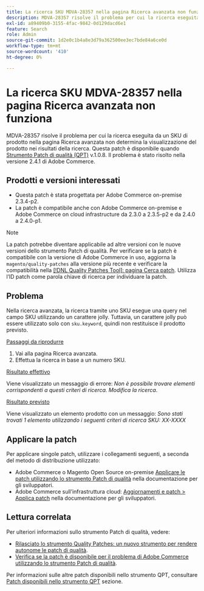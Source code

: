```yaml
---
title: La ricerca SKU MDVA-28357 nella pagina Ricerca avanzata non funziona
description: MDVA-28357 risolve il problema per cui la ricerca eseguita da un SKU di prodotto nella pagina Ricerca avanzata non determina la visualizzazione del prodotto nei risultati della ricerca. Questa patch è disponibile quando è installato [Quality Patches Tool (QPT)](/help/announcements/adobe-commerce-announcements/magento-quality-patches-released-new-tool-to-self-serve-quality-patches.md) v.1.0.8. Il problema è stato risolto nella versione 2.4.1 di Adobe Commerce.
exl-id: a89409b0-3155-4fac-9842-0d129dacd6e1
feature: Search
role: Admin
source-git-commit: 1d2e0c1b4a8e3d79a362500ee3ec7bde84a6ce0d
workflow-type: tm+mt
source-wordcount: '410'
ht-degree: 0%

---
```


# La ricerca SKU MDVA-28357 nella pagina Ricerca avanzata non funziona

MDVA-28357 risolve il problema per cui la ricerca eseguita da un SKU di prodotto nella pagina Ricerca avanzata non determina la visualizzazione del prodotto nei risultati della ricerca. Questa patch è disponibile quando [Strumento Patch di qualità (QPT)](/help/announcements/adobe-commerce-announcements/magento-quality-patches-released-new-tool-to-self-serve-quality-patches.md) v.1.0.8. Il problema è stato risolto nella versione 2.4.1 di Adobe Commerce.

## Prodotti e versioni interessati

* Questa patch è stata progettata per Adobe Commerce on-premise 2.3.4-p2.
* La patch è compatibile anche con Adobe Commerce on-premise e Adobe Commerce on cloud infrastructure da 2.3.0 a 2.3.5-p2 e da 2.4.0 a 2.4.0-p1.

>[!NOTE]
>
>La patch potrebbe diventare applicabile ad altre versioni con le nuove versioni dello strumento Patch di qualità. Per verificare se la patch è compatibile con la versione di Adobe Commerce in uso, aggiorna la `magento/quality-patches` alla versione più recente e verificare la compatibilità nella [[!DNL Quality Patches Tool]: pagina Cerca patch](https://devdocs.magento.com/quality-patches/tool.html#patch-grid). Utilizza l’ID patch come parola chiave di ricerca per individuare la patch.

## Problema

Nella ricerca avanzata, la ricerca tramite uno SKU esegue una query nel campo SKU utilizzando un carattere jolly. Tuttavia, un carattere jolly può essere utilizzato solo con `sku.keyword`, quindi non restituisce il prodotto previsto.

<u>Passaggi da riprodurre</u>

1. Vai alla pagina Ricerca avanzata.
1. Effettua la ricerca in base a un numero SKU.

<u>Risultato effettivo</u>

Viene visualizzato un messaggio di errore: *Non è possibile trovare elementi corrispondenti a questi criteri di ricerca. Modifica la ricerca*.

<u>Risultato previsto</u>

Viene visualizzato un elemento prodotto con un messaggio: *Sono stati trovati 1 elemento utilizzando i seguenti criteri di ricerca*  *SKU: XX-XXXX*

## Applicare la patch

Per applicare singole patch, utilizzare i collegamenti seguenti, a seconda del metodo di distribuzione utilizzato:

* Adobe Commerce o Magento Open Source on-premise [Applicare le patch utilizzando lo strumento Patch di qualità](https://devdocs.magento.com/guides/v2.4/comp-mgr/patching/mqp.html) nella documentazione per gli sviluppatori.
* Adobe Commerce sull’infrastruttura cloud: [Aggiornamenti e patch > Applica patch](https://devdocs.magento.com/cloud/project/project-patch.html) nella documentazione per gli sviluppatori.

## Lettura correlata

Per ulteriori informazioni sullo strumento Patch di qualità, vedere:

* [Rilasciato lo strumento Quality Patches: un nuovo strumento per rendere autonome le patch di qualità](/help/announcements/adobe-commerce-announcements/magento-quality-patches-released-new-tool-to-self-serve-quality-patches.md).
* [Verifica se la patch è disponibile per il problema di Adobe Commerce utilizzando lo strumento Patch di qualità](/help/support-tools/patches-available-in-qpt-tool/check-patch-for-magento-issue-with-magento-quality-patches.md).

Per informazioni sulle altre patch disponibili nello strumento QPT, consultare [Patch disponibili nello strumento QPT](https://support.magento.com/hc/en-us/sections/360010506631-Patches-available-in-QPT-tool-) sezione.
